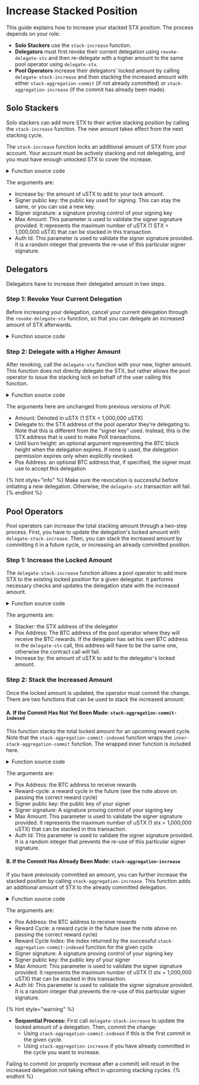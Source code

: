 # Increase Stacked Position

This guide explains how to increase your stacked STX position. The process depends on your role:

- **Solo Stackers** use the `stack-increase` function.
- **Delegators** must first revoke their current delegation using `revoke-delegate-stx` and then re-delegate with a higher amount to the same pool operator using `delegate-stx`.
- **Pool Operators** increase their delegators' locked amount by calling `delegate-stack-increase` and then stacking the increased amount with either `stack-aggregation-commit` (if not already committed) or `stack-aggregation-increase` (if the commit has already been made).

## Solo Stackers

Solo stackers can add more STX to their active stacking position by calling the `stack-increase` function. The new amount takes effect from the next stacking cycle.

The `stack-increase` function locks an additional amount of STX from your account. Your account must be actively stacking and not delegating, and you must have enough unlocked STX to cover the increase.

<details>

<summary>Function source code</summary>

```clojure
;; Increase the number of STX locked.
;; *New in Stacks 2.1*
;; This method locks up an additional amount of STX from `tx-sender`'s, indicated
;; by `increase-by`.  The `tx-sender` must already be Stacking & must not be
;; straddling more than one signer-key for the cycles effected. 
;; Refer to `verify-signer-key-sig` for more information on the authorization parameters
;; included here.
(define-public (stack-increase 
  (increase-by uint)
  (signer-sig (optional (buff 65)))
  (signer-key (buff 33))
  (max-amount uint)
  (auth-id uint))
   (let ((stacker-info (stx-account tx-sender))
         (amount-stacked (get locked stacker-info))
         (amount-unlocked (get unlocked stacker-info))
         (unlock-height (get unlock-height stacker-info))
         (cur-cycle (current-pox-reward-cycle))
         (first-increased-cycle (+ cur-cycle u1))
         (stacker-state (unwrap! (map-get? stacking-state
                                          { stacker: tx-sender })
                                          (err ERR_STACK_INCREASE_NOT_LOCKED)))
         (cur-pox-addr (get pox-addr stacker-state))
         (cur-period (get lock-period stacker-state)))
      ;; tx-sender must be currently locked
      (asserts! (> amount-stacked u0)
                (err ERR_STACK_INCREASE_NOT_LOCKED))
      ;; must be called with positive `increase-by`
      (asserts! (>= increase-by u1)
                (err ERR_STACKING_INVALID_AMOUNT))
      ;; stacker must have enough stx to lock
      (asserts! (>= amount-unlocked increase-by)
                (err ERR_STACKING_INSUFFICIENT_FUNDS))
      ;; must be called directly by the tx-sender or by an allowed contract-caller
      (asserts! (check-caller-allowed)
                (err ERR_STACKING_PERMISSION_DENIED))
      ;; stacker must be directly stacking
      (asserts! (> (len (get reward-set-indexes stacker-state)) u0)
                (err ERR_STACKING_IS_DELEGATED))
      ;; stacker must not be delegating
      (asserts! (is-none (get delegated-to stacker-state))
                (err ERR_STACKING_IS_DELEGATED))

      ;; Validate that amount is less than or equal to `max-amount`
      (asserts! (>= max-amount (+ increase-by amount-stacked)) (err ERR_SIGNER_AUTH_AMOUNT_TOO_HIGH))

      ;; Verify signature from delegate that allows this sender for this cycle
      (try! (consume-signer-key-authorization cur-pox-addr cur-cycle "stack-increase" cur-period signer-sig signer-key increase-by max-amount auth-id))

      ;; update reward cycle amounts
      (asserts! (is-some (fold increase-reward-cycle-entry
            (get reward-set-indexes stacker-state)
            (some { first-cycle: first-increased-cycle,
                    reward-cycle: (get first-reward-cycle stacker-state),
                    stacker: tx-sender,
                    add-amount: increase-by,
                    signer-key: signer-key })))
            (err ERR_INVALID_INCREASE))
      ;; NOTE: stacking-state map is unchanged: it does not track amount-stacked in PoX-4
      (ok { stacker: tx-sender, total-locked: (+ amount-stacked increase-by)})))
```
</details>

The arguments are:

* Increase by: the amount of uSTX to add to your lock amount.
* Signer public key: the public key used for signing. This can stay the same, or you can use a new key.
* Signer signature: a signature proving control of your signing key
* Max Amount: This parameter is used to validate the signer signature provided. It represents the maximum number of uSTX (1 STX = 1,000,000 uSTX) that can be stacked in this transaction.
* Auth Id: This parameter is used to validate the signer signature provided. It is a random integer that prevents the re-use of this particular signer signature.

## Delegators

Delegators have to increase their delegated amount in two steps.

### Step 1: Revoke Your Current Delegation

Before increasing your delegation, cancel your current delegation through the `revoke-delegate-stx` function, so that you can delegate an increased amount of STX afterwards.

<details>

<summary>Function source code</summary>

```clojure
;; Revokes the delegation to the current stacking pool.
;; New in pox-4: Fails if the delegation was already revoked.
;; Returns the last delegation state.
(define-public (revoke-delegate-stx)
  (let ((last-delegation-state (get-check-delegation tx-sender)))
    ;; must be called directly by the tx-sender or by an allowed contract-caller
    (asserts! (check-caller-allowed)
              (err ERR_STACKING_PERMISSION_DENIED))
    (asserts! (is-some last-delegation-state) (err ERR_DELEGATION_ALREADY_REVOKED))
    (asserts! (map-delete delegation-state { stacker: tx-sender }) (err ERR_DELEGATION_ALREADY_REVOKED))
    (ok last-delegation-state)))
```
</details>

### Step 2: Delegate with a Higher Amount

After revoking, call the `delegate-stx` function with your new, higher amount. This function does not directly delegate the STX, but rather allows the pool operator to issue the stacking lock on behalf of the user calling this function.

<details>

<summary>Function source code</summary>

```clojure
;; Delegate to `delegate-to` the ability to stack from a given address.
;;  This method _does not_ lock the funds, rather, it allows the delegate
;;  to issue the stacking lock.
;; The caller specifies:
;;   * amount-ustx: the total amount of ustx the delegate may be allowed to lock
;;   * until-burn-ht: an optional burn height at which this delegation expires
;;   * pox-addr: an optional address to which any rewards *must* be sent
(define-public (delegate-stx (amount-ustx uint)
                             (delegate-to principal)
                             (until-burn-ht (optional uint))
                             (pox-addr (optional { version: (buff 1), hashbytes: (buff 32) })))

    (begin
      ;; must be called directly by the tx-sender or by an allowed contract-caller
      (asserts! (check-caller-allowed)
                (err ERR_STACKING_PERMISSION_DENIED))

      ;; delegate-stx no longer requires the delegator to not currently
      ;; be stacking.
      ;; delegate-stack-* functions assert that
      ;; 1. users can't swim in two pools at the same time.
      ;; 2. users can't switch pools without cool down cycle.
      ;;    Other pool admins can't increase or extend.
      ;; 3. users can't join a pool while already directly stacking.

      ;; pox-addr, if given, must be valid
      (match pox-addr
         address
            (asserts! (check-pox-addr-version (get version address))
                (err ERR_STACKING_INVALID_POX_ADDRESS))
         true)

      ;; tx-sender must not be delegating
      (asserts! (is-none (get-check-delegation tx-sender))
        (err ERR_STACKING_ALREADY_DELEGATED))

      ;; add delegation record
      (map-set delegation-state
        { stacker: tx-sender }
        { amount-ustx: amount-ustx,
          delegated-to: delegate-to,
          until-burn-ht: until-burn-ht,
          pox-addr: pox-addr })

      (ok true)))
```

</details>

The arguments here are unchanged from previous versions of PoX:

* Amount: Denoted in uSTX (1 STX = 1,000,000 uSTX)
* Delegate to: the STX address of the pool operator they're delegating to. Note that this is different from the “signer key” used. Instead, this is the STX address that is used to make PoX transactions.
* Until burn height: an optional argument representing the BTC block height when the delegation expires. If none is used, the delegation permission expires only when explicitly revoked.
* Pox Address: an optional BTC address that, if specified, the signer must use to accept this delegation

{% hint style="info" %}
Make sure the revocation is successful before initiating a new delegation. Otherwise, the `delegate-stx` transaction will fail.
{% endhint %}

## Pool Operators

Pool operators can increase the total stacking amount through a two-step process. First, you have to update the delegation's locked amount with `delegate-stack-increase`. Then, you can stack the increased amount by committing it in a future cycle, or increasing an already committed position.

### Step 1: Increase the Locked Amount

The `delegate-stack-increase` function allows a pool operator to add more STX to the existing locked position for a given delegator. It performs necessary checks and updates the delegation state with the increased amount.

<details>

<summary>Function source code</summary>

```clojure
;; As a delegator, increase an active Stacking lock, issuing a "partial commitment" for the
;;   increased cycles.
;; *New in Stacks 2.1*
;; This method increases `stacker`'s current lockup and partially commits the additional
;;   STX to `pox-addr`
(define-public (delegate-stack-increase
                    (stacker principal)
                    (pox-addr { version: (buff 1), hashbytes: (buff 32) })
                    (increase-by uint))
    (let ((stacker-info (stx-account stacker))
          (existing-lock (get locked stacker-info))
          (available-stx (get unlocked stacker-info))
          (unlock-height (get unlock-height stacker-info)))

     ;; must be called with positive `increase-by`
     (asserts! (>= increase-by u1)
               (err ERR_STACKING_INVALID_AMOUNT))

     (let ((unlock-in-cycle (burn-height-to-reward-cycle unlock-height))
           (cur-cycle (current-pox-reward-cycle))
           (first-increase-cycle (+ cur-cycle u1))
           (last-increase-cycle (- unlock-in-cycle u1))
           (cycle-count (try! (if (<= first-increase-cycle last-increase-cycle)
                                  (ok (+ u1 (- last-increase-cycle first-increase-cycle)))
                                  (err ERR_STACKING_INVALID_LOCK_PERIOD))))
           (new-total-locked (+ increase-by existing-lock))
           (stacker-state
                (unwrap! (map-get? stacking-state { stacker: stacker })
                 (err ERR_STACK_INCREASE_NOT_LOCKED))))

      ;; must be called directly by the tx-sender or by an allowed contract-caller
      (asserts! (check-caller-allowed)
        (err ERR_STACKING_PERMISSION_DENIED))

      ;; stacker must not be directly stacking
      (asserts! (is-eq (len (get reward-set-indexes stacker-state)) u0)
                (err ERR_STACKING_NOT_DELEGATED))

      ;; stacker must be delegated to tx-sender
      (asserts! (is-eq (unwrap! (get delegated-to stacker-state)
                                (err ERR_STACKING_NOT_DELEGATED))
                       tx-sender)
                (err ERR_STACKING_PERMISSION_DENIED))

      ;; stacker must be currently locked
      (asserts! (> existing-lock u0)
        (err ERR_STACK_INCREASE_NOT_LOCKED))

      ;; stacker must have enough stx to lock
      (asserts! (>= available-stx increase-by)
        (err ERR_STACKING_INSUFFICIENT_FUNDS))

      ;; stacker must have delegated to the caller
      (let ((delegation-info (unwrap! (get-check-delegation stacker) (err ERR_STACKING_PERMISSION_DENIED)))
            (delegated-to (get delegated-to delegation-info))
            (delegated-amount (get amount-ustx delegation-info))
            (delegated-pox-addr (get pox-addr delegation-info))
            (delegated-until (get until-burn-ht delegation-info)))
        ;; must have delegated to tx-sender
        (asserts! (is-eq delegated-to tx-sender)
                  (err ERR_STACKING_PERMISSION_DENIED))
        ;; must have delegated enough stx
        (asserts! (>= delegated-amount new-total-locked)
                  (err ERR_DELEGATION_TOO_MUCH_LOCKED))
        ;; if pox-addr is set, must be equal to pox-addr
        (asserts! (match delegated-pox-addr
                         specified-pox-addr (is-eq pox-addr specified-pox-addr)
                         true)
                  (err ERR_DELEGATION_POX_ADDR_REQUIRED))
        ;; delegation must not expire before lock period
        (asserts! (match delegated-until
                        until-burn-ht
                            (>= until-burn-ht unlock-height)
                        true)
                  (err ERR_DELEGATION_EXPIRES_DURING_LOCK)))

      ;; delegate stacking does minimal-can-stack-stx
      (try! (minimal-can-stack-stx pox-addr new-total-locked first-increase-cycle (+ u1 (- last-increase-cycle first-increase-cycle))))

      ;; register the PoX address with the amount stacked via partial stacking
      ;;   before it can be included in the reward set, this must be committed!
      (add-pox-partial-stacked pox-addr first-increase-cycle cycle-count increase-by)

      ;; stacking-state is unchanged, so no need to update

      ;; return the lock-up information, so the node can actually carry out the lock.
      (ok { stacker: stacker, total-locked: new-total-locked}))))
```
</details>

The arguments are:

* Stacker: the STX address of the delegator
* Pox Address: The BTC address of the pool operator where they will receive the BTC rewards. If the delegator has set his own BTC address in the `delegate-stx` call, this address will have to be the same one, otherwise the contract call will fail.
* Increase by: the amount of uSTX to add to the delegator's locked amount.

### Step 2: Stack the Increased Amount

Once the locked amount is updated, the operator must commit the change. There are two functions that can be used to stack the increased amount:

#### A. If the Commit Has Not Yet Been Made: `stack-aggregation-commit-indexed`

This function stacks the total locked amount for an upcoming reward cycle. Note that the `stack-aggregation-commit-indexed` function wraps the `inner-stack-aggregation-commit` function. The wrapped inner function is included here.

<details>

<summary>Function source code</summary>

```clojure
;; Commit partially stacked STX and allocate a new PoX reward address slot.
;;   This allows a stacker/delegate to lock fewer STX than the minimal threshold in multiple transactions,
;;   so long as: 1. The pox-addr is the same.
;;               2. This "commit" transaction is called _before_ the PoX anchor block.
;;   This ensures that each entry in the reward set returned to the stacks-node is greater than the threshold,
;;   but does not require it be all locked up within a single transaction
;;
;; Returns (ok uint) on success, where the given uint is the reward address's index in the list of reward
;; addresses allocated in this reward cycle.  This index can then be passed to `stack-aggregation-increase`
;; to later increment the STX this PoX address represents, in amounts less than the stacking minimum.
;;
;; *New in Stacks 2.1.*
(define-private (inner-stack-aggregation-commit (pox-addr { version: (buff 1), hashbytes: (buff 32) })
                                                (reward-cycle uint)
                                                (signer-sig (optional (buff 65)))
                                                (signer-key (buff 33))
                                                (max-amount uint)
                                                (auth-id uint))
  (let ((partial-stacked
         ;; fetch the partial commitments
         (unwrap! (map-get? partial-stacked-by-cycle { pox-addr: pox-addr, sender: tx-sender, reward-cycle: reward-cycle })
                  (err ERR_STACKING_NO_SUCH_PRINCIPAL))))
    ;; must be called directly by the tx-sender or by an allowed contract-caller
    (asserts! (check-caller-allowed)
              (err ERR_STACKING_PERMISSION_DENIED))
    (let ((amount-ustx (get stacked-amount partial-stacked)))
      (try! (consume-signer-key-authorization pox-addr reward-cycle "agg-commit" u1 signer-sig signer-key amount-ustx max-amount auth-id))
      (try! (can-stack-stx pox-addr amount-ustx reward-cycle u1))
      ;; Add the pox addr to the reward cycle, and extract the index of the PoX address
      ;; so the delegator can later use it to call stack-aggregation-increase.
      (let ((add-pox-addr-info
                (add-pox-addr-to-ith-reward-cycle
                   u0
                   { pox-addr: pox-addr,
                     first-reward-cycle: reward-cycle,
                     num-cycles: u1,
                     reward-set-indexes: (list),
                     stacker: none,
                     signer: signer-key,
                     amount-ustx: amount-ustx,
                     i: u0 }))
           (pox-addr-index (unwrap-panic
                (element-at (get reward-set-indexes add-pox-addr-info) u0))))

        ;; don't update the stacking-state map,
        ;;  because it _already has_ this stacker's state
        ;; don't lock the STX, because the STX is already locked
        ;;
        ;; clear the partial-stacked state, and log it
        (map-delete partial-stacked-by-cycle { pox-addr: pox-addr, sender: tx-sender, reward-cycle: reward-cycle })
        (map-set logged-partial-stacked-by-cycle { pox-addr: pox-addr, sender: tx-sender, reward-cycle: reward-cycle } partial-stacked)
        (ok pox-addr-index)))))
```
</details>

The arguments are:

* Pox Address: the BTC address to receive rewards
* Reward-cycle: a reward cycle in the future (see the note above on passing the correct reward cycle)
* Signer public key: the public key of your signer
* Signer signature: A signature proving control of your signing key
* Max Amount: This parameter is used to validate the signer signature provided. It represents the maximum number of uSTX (1 stx = 1,000,000 uSTX) that can be stacked in this transaction.
* Auth Id: This parameter is used to validate the signer signature provided. It is a random integer that prevents the re-use of this particular signer signature.

#### B. If the Commit Has Already Been Made: `stack-aggregation-increase`

If you have previously committed an amount, you can further increase the stacked position by calling `stack-aggregation-increase`. This function adds an additional amount of STX to the already committed delegation.

<details>

<summary>Function source code</summary>

```clojure
;; Commit partially stacked STX to a PoX address which has already received some STX (more than the Stacking min).
;; This allows a delegator to lock up marginally more STX from new delegates, even if they collectively do not
;; exceed the Stacking minimum, so long as the target PoX address already represents at least as many STX as the
;; Stacking minimum.
;;
;; The `reward-cycle-index` is emitted as a contract event from `stack-aggregation-commit` when the initial STX are
;; locked up by this delegator.  It must be passed here to add more STX behind this PoX address.  If the delegator
;; called `stack-aggregation-commit` multiple times for the same PoX address, then any such `reward-cycle-index` will
;; work here.
;;
;; *New in Stacks 2.1*
;;
(define-public (stack-aggregation-increase (pox-addr { version: (buff 1), hashbytes: (buff 32) })
                                           (reward-cycle uint)
                                           (reward-cycle-index uint))
  (let ((partial-stacked
         ;; fetch the partial commitments
         (unwrap! (map-get? partial-stacked-by-cycle { pox-addr: pox-addr, sender: tx-sender, reward-cycle: reward-cycle })
                  (err ERR_STACKING_NO_SUCH_PRINCIPAL))))

    ;; must be called directly by the tx-sender or by an allowed contract-caller
    (asserts! (check-caller-allowed)
              (err ERR_STACKING_PERMISSION_DENIED))

    ;; reward-cycle must be in the future
    (asserts! (> reward-cycle (current-pox-reward-cycle))
              (err ERR_STACKING_INVALID_LOCK_PERIOD))

    (let ((amount-ustx (get stacked-amount partial-stacked))
          ;; reward-cycle must point to an existing record in reward-cycle-total-stacked
          ;; infallible; getting something from partial-stacked-by-cycle succeeded so this must succeed
          (existing-total (unwrap-panic (map-get? reward-cycle-total-stacked { reward-cycle: reward-cycle })))
          ;; reward-cycle and reward-cycle-index must point to an existing record in reward-cycle-pox-address-list
          (existing-entry (unwrap! (map-get? reward-cycle-pox-address-list { reward-cycle: reward-cycle, index: reward-cycle-index })
                          (err ERR_DELEGATION_NO_REWARD_SLOT)))
          (increased-ustx (+ (get total-ustx existing-entry) amount-ustx))
          (total-ustx (+ (get total-ustx existing-total) amount-ustx)))

          ;; must be stackable
          (try! (minimal-can-stack-stx pox-addr total-ustx reward-cycle u1))

          ;; new total must exceed the stacking minimum
          (asserts! (<= (get-stacking-minimum) total-ustx)
                    (err ERR_STACKING_THRESHOLD_NOT_MET))

          ;; there must *not* be a stacker entry (since this is a delegator)
          (asserts! (is-none (get stacker existing-entry))
                    (err ERR_DELEGATION_WRONG_REWARD_SLOT))

          ;; the given PoX address must match the one on record
          (asserts! (is-eq pox-addr (get pox-addr existing-entry))
                    (err ERR_DELEGATION_WRONG_REWARD_SLOT))

          ;; update the pox-address list -- bump the total-ustx
          (map-set reward-cycle-pox-address-list
                   { reward-cycle: reward-cycle, index: reward-cycle-index }
                   { pox-addr: pox-addr,
                     total-ustx: increased-ustx,
                     stacker: none,
                     ;; TODO: this must be authorized with a signature, or tx-sender allowance!
                     signer: (get signer existing-entry) })

          ;; update the total ustx in this cycle
          (map-set reward-cycle-total-stacked
                   { reward-cycle: reward-cycle }
                   { total-ustx: total-ustx })

          ;; don't update the stacking-state map,
          ;;  because it _already has_ this stacker's state
          ;; don't lock the STX, because the STX is already locked
          ;;
          ;; clear the partial-stacked state, and log it
          (map-delete partial-stacked-by-cycle { pox-addr: pox-addr, sender: tx-sender, reward-cycle: reward-cycle })
          (map-set logged-partial-stacked-by-cycle { pox-addr: pox-addr, sender: tx-sender, reward-cycle: reward-cycle } partial-stacked)
          (ok true))))
```
</details>

The arguments are:

* Pox Address: the BTC address to receive rewards
* Reward Cycle: a reward cycle in the future (see the note above on passing the correct reward cycle)
* Reward Cycle Index: the index returned by the successful `stack-aggregation-commit-indexed` function for the given cycle
* Signer signature: A signature proving control of your signing key
* Signer public key: the public key of your signer
* Max Amount: This parameter is used to validate the signer signature provided. It represents the maximum number of uSTX (1 stx = 1,000,000 uSTX) that can be stacked in this transaction.
* Auth Id: This parameter is used to validate the signer signature provided. It is a random integer that prevents the re-use of this particular signer signature.

{% hint style="warning" %}
- **Sequential Process:** First call `delegate-stack-increase` to update the locked amount of a delegation. Then, commit the change:
  - Using `stack-aggregation-commit-indexed` if this is the first commit in the given cycle.
  - Using `stack-aggregation-increase` if you have already committed in the cycle you want to increase.

Failing to commit (or properly increase after a commit) will result in the increased delegation not taking effect in upcoming stacking cycles.
{% endhint %}
